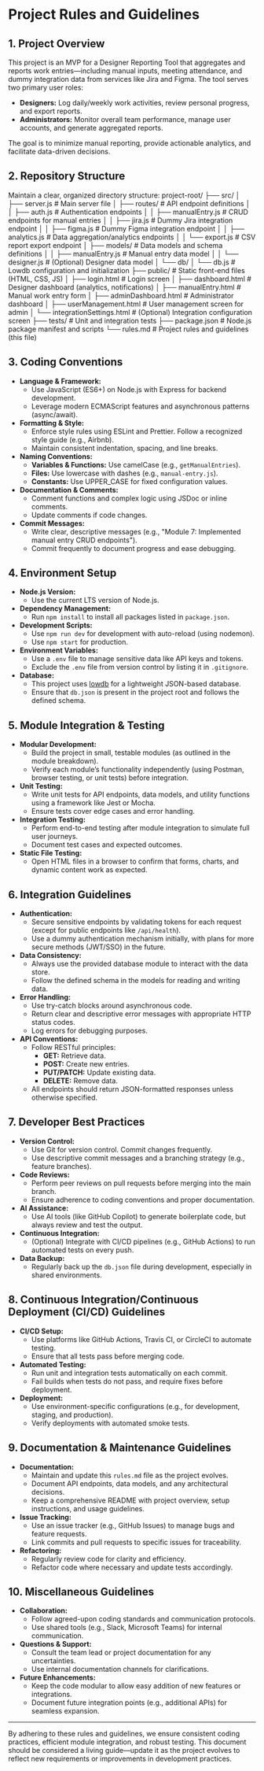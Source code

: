 # Project Rules and Guidelines

## 1. Project Overview
This project is an MVP for a Designer Reporting Tool that aggregates and reports work entries—including manual inputs, meeting attendance, and dummy integration data from services like Jira and Figma. The tool serves two primary user roles:
- **Designers:** Log daily/weekly work activities, review personal progress, and export reports.
- **Administrators:** Monitor overall team performance, manage user accounts, and generate aggregated reports.

The goal is to minimize manual reporting, provide actionable analytics, and facilitate data-driven decisions.

## 2. Repository Structure
Maintain a clear, organized directory structure:
project-root/ ├── src/ │ ├── server.js # Main server file │ ├── routes/ # API endpoint definitions │ │ ├── auth.js # Authentication endpoints │ │ ├── manualEntry.js # CRUD endpoints for manual entries │ │ ├── jira.js # Dummy Jira integration endpoint │ │ ├── figma.js # Dummy Figma integration endpoint │ │ ├── analytics.js # Data aggregation/analytics endpoints │ │ └── export.js # CSV report export endpoint │ ├── models/ # Data models and schema definitions │ │ ├── manualEntry.js # Manual entry data model │ │ └── designer.js # (Optional) Designer data model │ └── db/ │ └── db.js # Lowdb configuration and initialization ├── public/ # Static front-end files (HTML, CSS, JS) │ ├── login.html # Login screen │ ├── dashboard.html # Designer dashboard (analytics, notifications) │ ├── manualEntry.html # Manual work entry form │ ├── adminDashboard.html # Administrator dashboard │ ├── userManagement.html # User management screen for admin │ └── integrationSettings.html # (Optional) Integration configuration screen ├── tests/ # Unit and integration tests ├── package.json # Node.js package manifest and scripts └── rules.md # Project rules and guidelines (this file)


## 3. Coding Conventions
- **Language & Framework:**
  - Use JavaScript (ES6+) on Node.js with Express for backend development.
  - Leverage modern ECMAScript features and asynchronous patterns (async/await).
- **Formatting & Style:**
  - Enforce style rules using ESLint and Prettier. Follow a recognized style guide (e.g., Airbnb).
  - Maintain consistent indentation, spacing, and line breaks.
- **Naming Conventions:**
  - **Variables & Functions:** Use camelCase (e.g., `getManualEntries`).
  - **Files:** Use lowercase with dashes (e.g., `manual-entry.js`).
  - **Constants:** Use UPPER_CASE for fixed configuration values.
- **Documentation & Comments:**
  - Comment functions and complex logic using JSDoc or inline comments.
  - Update comments if code changes.
- **Commit Messages:**
  - Write clear, descriptive messages (e.g., "Module 7: Implemented manual entry CRUD endpoints").
  - Commit frequently to document progress and ease debugging.

## 4. Environment Setup
- **Node.js Version:**
  - Use the current LTS version of Node.js.
- **Dependency Management:**
  - Run `npm install` to install all packages listed in `package.json`.
- **Development Scripts:**
  - Use `npm run dev` for development with auto-reload (using nodemon).
  - Use `npm start` for production.
- **Environment Variables:**
  - Use a `.env` file to manage sensitive data like API keys and tokens.
  - Exclude the `.env` file from version control by listing it in `.gitignore`.
- **Database:**
  - This project uses [lowdb](https://github.com/typicode/lowdb) for a lightweight JSON-based database.
  - Ensure that `db.json` is present in the project root and follows the defined schema.

## 5. Module Integration & Testing
- **Modular Development:**
  - Build the project in small, testable modules (as outlined in the module breakdown).
  - Verify each module’s functionality independently (using Postman, browser testing, or unit tests) before integration.
- **Unit Testing:**
  - Write unit tests for API endpoints, data models, and utility functions using a framework like Jest or Mocha.
  - Ensure tests cover edge cases and error handling.
- **Integration Testing:**
  - Perform end-to-end testing after module integration to simulate full user journeys.
  - Document test cases and expected outcomes.
- **Static File Testing:**
  - Open HTML files in a browser to confirm that forms, charts, and dynamic content work as expected.

## 6. Integration Guidelines
- **Authentication:**
  - Secure sensitive endpoints by validating tokens for each request (except for public endpoints like `/api/health`).
  - Use a dummy authentication mechanism initially, with plans for more secure methods (JWT/SSO) in the future.
- **Data Consistency:**
  - Always use the provided database module to interact with the data store.
  - Follow the defined schema in the models for reading and writing data.
- **Error Handling:**
  - Use try-catch blocks around asynchronous code.
  - Return clear and descriptive error messages with appropriate HTTP status codes.
  - Log errors for debugging purposes.
- **API Conventions:**
  - Follow RESTful principles:
    - **GET:** Retrieve data.
    - **POST:** Create new entries.
    - **PUT/PATCH:** Update existing data.
    - **DELETE:** Remove data.
  - All endpoints should return JSON-formatted responses unless otherwise specified.

## 7. Developer Best Practices
- **Version Control:**
  - Use Git for version control. Commit changes frequently.
  - Use descriptive commit messages and a branching strategy (e.g., feature branches).
- **Code Reviews:**
  - Perform peer reviews on pull requests before merging into the main branch.
  - Ensure adherence to coding conventions and proper documentation.
- **AI Assistance:**
  - Use AI tools (like GitHub Copilot) to generate boilerplate code, but always review and test the output.
- **Continuous Integration:**
  - (Optional) Integrate with CI/CD pipelines (e.g., GitHub Actions) to run automated tests on every push.
- **Data Backup:**
  - Regularly back up the `db.json` file during development, especially in shared environments.

## 8. Continuous Integration/Continuous Deployment (CI/CD) Guidelines
- **CI/CD Setup:**
  - Use platforms like GitHub Actions, Travis CI, or CircleCI to automate testing.
  - Ensure that all tests pass before merging code.
- **Automated Testing:**
  - Run unit and integration tests automatically on each commit.
  - Fail builds when tests do not pass, and require fixes before deployment.
- **Deployment:**
  - Use environment-specific configurations (e.g., for development, staging, and production).
  - Verify deployments with automated smoke tests.

## 9. Documentation & Maintenance Guidelines
- **Documentation:**
  - Maintain and update this `rules.md` file as the project evolves.
  - Document API endpoints, data models, and any architectural decisions.
  - Keep a comprehensive README with project overview, setup instructions, and usage guidelines.
- **Issue Tracking:**
  - Use an issue tracker (e.g., GitHub Issues) to manage bugs and feature requests.
  - Link commits and pull requests to specific issues for traceability.
- **Refactoring:**
  - Regularly review code for clarity and efficiency.
  - Refactor code where necessary and update tests accordingly.

## 10. Miscellaneous Guidelines
- **Collaboration:**
  - Follow agreed-upon coding standards and communication protocols.
  - Use shared tools (e.g., Slack, Microsoft Teams) for internal communication.
- **Questions & Support:**
  - Consult the team lead or project documentation for any uncertainties.
  - Use internal documentation channels for clarifications.
- **Future Enhancements:**
  - Keep the code modular to allow easy addition of new features or integrations.
  - Document future integration points (e.g., additional APIs) for seamless expansion.

---

By adhering to these rules and guidelines, we ensure consistent coding practices, efficient module integration, and robust testing. This document should be considered a living guide—update it as the project evolves to reflect new requirements or improvements in development practices.
